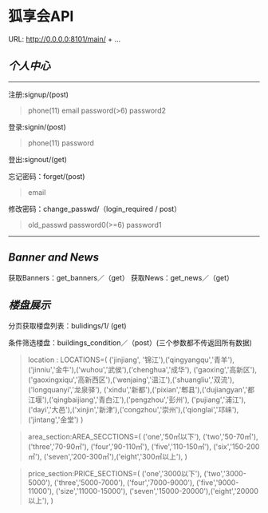 # 狐享会API

URL: http://0.0.0.0:8101/main/ + ...

## *个人中心*

---

注册:signup/(post)
>phone(11) email password(>6) password2

登录:signin/(post)
>phone(11) password

登出:signout/(get)

忘记密码：forget/(post)
>email

修改密码：change_passwd/（login_required / post）
>old_passwd  password0(>=6)  password1

---

## *Banner and News*

获取Banners：get_banners／（get）
获取News：get_news／（get）

## *楼盘展示*

分页获取楼盘列表：bulidings/1/ (get)

条件筛选楼盘：buildings_condition／（post）(三个参数都不传返回所有数据)
>location : LOCATIONS=(
    ('jinjiang', '锦江'),('qingyangqu','青羊'),('jinniu','金牛'),('wuhou','武侯'),('chenghua','成华'),
    ('gaoxing','高新区'),('gaoxingxiqu','高新西区'),('wenjaing','温江'),('shuangliu','双流'), ('longquanyi','龙泉驿'),
    ('xindu','新都'),('pixian','郫县'),('dujiangyan','都江堰'),('qingbaijiang','青白江'),('pengzhou','彭州'),
    ('pujiang','浦江'),('dayi','大邑'),('xinjin','新津'),('congzhou','崇州'),('qionglai','邛崃'),('jintang','金堂')
)

>area_section:AREA_SECCTIONS=(
    ('one','50㎡以下'), ('two','50-70㎡'), ('three','70-90㎡'), ('four','90-110㎡'), ('five','110-150㎡'), ('six','150-200㎡'), ('seven','200-300㎡'),('eight','300㎡以上'),
)

>price_section:PRICE_SECTIONS=(
    ('one','3000以下'), ('two','3000-5000'), ('three','5000-7000'), ('four','7000-9000'), ('five','9000-11000'), ('size','11000-15000'), ('seven','15000-20000'),('eight','20000以上'),
)





